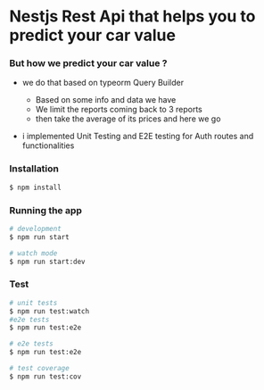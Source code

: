 # Nestjs Rest Api that helps you to predict your car value

### But how we predict your car value ?

* we do that based on typeorm Query Builder
  - Based on some info and data we have 
  - We limit the reports coming back to 3 reports
  - then take the average of its prices and here we go

* i implemented Unit Testing and E2E testing for Auth routes and functionalities


### Installation

```bash
$ npm install
```

### Running the app

```bash
# development
$ npm run start

# watch mode
$ npm run start:dev

```

### Test

```bash
# unit tests
$ npm run test:watch
#e2e tests
$ npm run test:e2e

# e2e tests
$ npm run test:e2e

# test coverage
$ npm run test:cov
```
